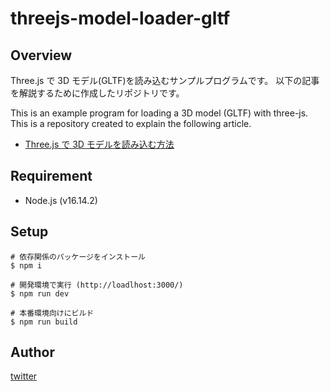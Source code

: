 # threejs-model-loader-gltf

## Overview

Three.js で 3D モデル(GLTF)を読み込むサンプルプログラムです。
以下の記事を解説するために作成したリポジトリです。

This is an example program for loading a 3D model (GLTF) with three-js.
This is a repository created to explain the following article.

- [Three.js で 3D モデルを読み込む方法](https://std9.jp/articles/01g1z5kyevt3pekpj0sh874j8e/)

## Requirement

- Node.js (v16.14.2)

## Setup

```shell
# 依存関係のパッケージをインストール
$ npm i

# 開発環境で実行 (http://loadlhost:3000/)
$ npm run dev

# 本番環境向けにビルド
$ npm run build
```

## Author

[twitter](https://twitter.com/hikaru_firecamp)
